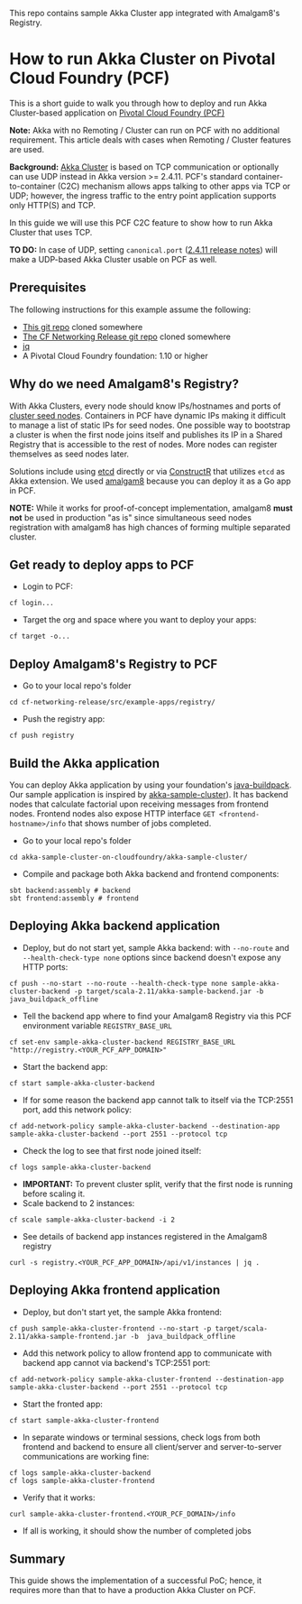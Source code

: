 This repo contains sample Akka Cluster app integrated with Amalgam8's Registry.

# How to run Akka Cluster on Pivotal Cloud Foundry (PCF)

This is a short guide to walk you through how to deploy and run Akka Cluster-based application on [Pivotal Cloud Foundry (PCF)](https://pivotal.io/platform)

**Note:** Akka with no Remoting / Cluster can run on PCF with no additional requirement. This article deals with cases when Remoting / Cluster features are used.

**Background:** [Akka Cluster](http://doc.akka.io/docs/akka/snapshot/scala/cluster-usage.html) is based on TCP communication or optionally can use UDP instead in Akka version >= 2.4.11. PCF's standard container-to-container (C2C) mechanism allows apps talking to other apps via TCP or UDP; however, the ingress traffic to the entry point application supports only HTTP(S) and TCP.

In this guide we will use this PCF C2C feature to show how to run Akka Cluster that uses TCP. 

**TO DO:** In case of UDP, setting `canonical.port` ([2.4.11 release notes](http://akka.io/news/2016/09/30/akka-2.4.11-released.html)) will make a UDP-based Akka Cluster usable on PCF as well.

## Prerequisites
The following instructions for this example assume the following:
- [This git repo](https://github.com/gtantachuco-pivotal/akka-sample-cluster-on-cloudfoundry) cloned somewhere
- [The CF Networking Release git repo](https://github.com/cloudfoundry/cf-networking-release) cloned somewhere
- [jq](https://stedolan.github.io/jq/download/)
- A Pivotal Cloud Foundry  foundation: 1.10 or higher

## Why do we need Amalgam8's Registry?
With Akka Clusters, every node should know IPs/hostnames and ports of [cluster seed nodes](http://doc.akka.io/docs/akka/current/scala/cluster-usage.html#Joining_to_Seed_Nodes). Containers in PCF have dynamic IPs making it difficult to manage a list of static IPs for seed nodes. One possible way to bootstrap a cluster is when the first node joins itself and publishes its IP in a Shared Registry that is accessible to the rest of nodes. More nodes can register themselves as seed nodes later.

Solutions include using [etcd](https://github.com/coreos/etcd) directly or via [ConstructR](https://github.com/hseeberger/constructr) that utilizes `etcd` as Akka extension. We used [amalgam8](https://github.com/amalgam8/amalgam8/tree/master/registry) because you can deploy it as a Go app in PCF. 

**NOTE:** While it works for proof-of-concept implementation, amalgam8 **must not** be used in production "as is" since simultaneous seed nodes registration with amalgam8 has high chances of forming multiple separated cluster.

## Get ready to deploy apps to PCF
- Login to PCF: 
```
cf login...
```
- Target the org and space where you want to deploy your apps: 
```
cf target -o...
```

## Deploy Amalgam8's Registry to PCF
- Go to your local repo's folder 
```
cd cf-networking-release/src/example-apps/registry/
```
- Push the registry app: 
```
cf push registry
```

## Build the Akka application

You can deploy Akka application by using your foundation's [java-buildpack](https://github.com/cloudfoundry/java-buildpack.git). Our sample application is inspired by [akka-sample-cluster](https://github.com/akka/akka/tree/master/akka-samples/akka-sample-cluster-scala)). It has backend nodes that calculate factorial upon receiving messages from frontend nodes. Frontend nodes also expose HTTP interface `GET <frontend-hostname>/info` that shows number of jobs completed.

- Go to your local repo's folder 
```
cd akka-sample-cluster-on-cloudfoundry/akka-sample-cluster/
```
- Compile and package both Akka backend and frontend components:
```
sbt backend:assembly # backend
sbt frontend:assembly # frontend
```
## Deploying Akka backend application

- Deploy, but do not start yet, sample Akka backend: with `--no-route` and `--health-check-type none` options since backend doesn't expose any HTTP ports: 
```
cf push --no-start --no-route --health-check-type none sample-akka-cluster-backend -p target/scala-2.11/akka-sample-backend.jar -b java_buildpack_offline
```
- Tell the backend app where to find your Amalgam8 Registry via this PCF environment variable `REGISTRY_BASE_URL`
```
cf set-env sample-akka-cluster-backend REGISTRY_BASE_URL "http://registry.<YOUR_PCF_APP_DOMAIN>"
```
- Start the backend app:
```
cf start sample-akka-cluster-backend
```
- If for some reason the backend app cannot talk to itself via the TCP:2551 port, add this network policy: 
```
cf add-network-policy sample-akka-cluster-backend --destination-app sample-akka-cluster-backend --port 2551 --protocol tcp
```
- Check the log to see that first node joined itself: 
```
cf logs sample-akka-cluster-backend
```
- **IMPORTANT:** To prevent cluster split, verify that the first node is running before scaling it. 
- Scale backend to 2 instances: 
```
cf scale sample-akka-cluster-backend -i 2
```
- See details of backend app instances registered in the Amalgam8 registry
```
curl -s registry.<YOUR_PCF_APP_DOMAIN>/api/v1/instances | jq .
```

## Deploying Akka frontend application

- Deploy, but don't start yet, the sample Akka frontend: 
```
cf push sample-akka-cluster-frontend --no-start -p target/scala-2.11/akka-sample-frontend.jar -b  java_buildpack_offline
```
- Add this network policy to allow frontend app to communicate with backend app cannot via backend's TCP:2551 port: 
```
cf add-network-policy sample-akka-cluster-frontend --destination-app sample-akka-cluster-backend --port 2551 --protocol tcp
```
- Start the fronted app: 
```
cf start sample-akka-cluster-frontend
```
- In separate windows or terminal sessions, check logs from both frontend and backend to ensure all client/server and server-to-server communications are working fine: 
```
cf logs sample-akka-cluster-backend
cf logs sample-akka-cluster-frontend
```

- Verify that it works: 
```
curl sample-akka-cluster-frontend.<YOUR_PCF_DOMAIN>/info
```
- If all is working, it should show the number of completed jobs

## Summary

This guide shows the implementation of a successful PoC; hence, it requires more than that to have a production Akka Cluster on PCF.
